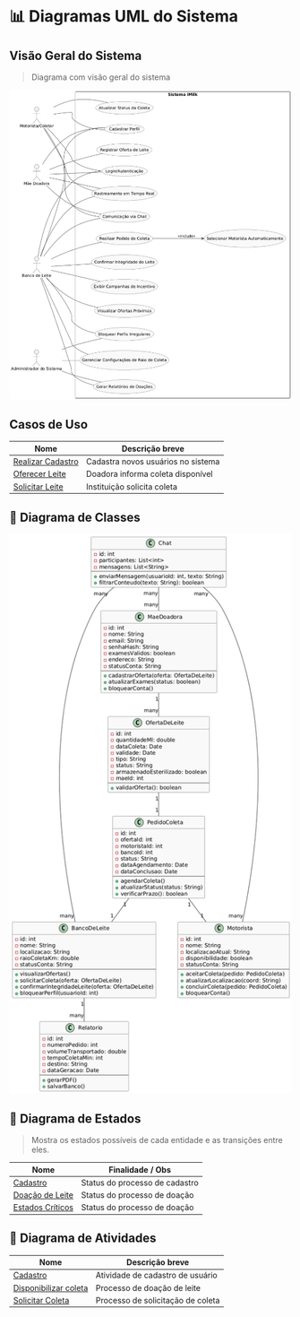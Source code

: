 # 📊 Diagramas UML do Sistema

## Visão Geral do Sistema

> Diagrama com visão geral do sistema

![Diagrama de Visão Geral](./Casos-de-Uso.png)

## Casos de Uso

| Nome                                  | Descrição breve                    | 
| ------------------------------------- | ---------------------------------- | 
| [Realizar Cadastro](./UC_cadastro.md) | Cadastra novos usuários no sistema |
| [Oferecer Leite](./UC_DispColeta.md)  | Doadora informa coleta disponível  |
| [Solicitar Leite](./UC_SolColeta.md)  | Instituição solicita coleta        |                                  

## 🔹 Diagrama de Classes

![Diagrama de Classes](./Diagrama_de_classes.png)

## 🔹 Diagrama de Estados

> Mostra os estados possíveis de cada entidade e as transições entre eles.

| Nome                                | Finalidade / Obs               |
| ----------------------------------- | ----------------------------   |
| [Cadastro](./DE_cadastro.png)       | Status do processo de cadastro |
| [Doação de Leite](./DE_doacao.png)  | Status do processo de doação   |
| [Estados Críticos](./Diagramas_de_estado.png)  | Status do processo de doação   |

## 🔹 Diagrama de Atividades

| Nome                                          | Descrição breve                   |
| --------------------------------------------- | --------------------------------- |
| [Cadastro](./AT_cadastro.png)                 | Atividade de cadastro de usuário  |
| [Disponibilizar coleta](./AT_DispColeta.png)  | Processo de doação de leite       |
| [Solicitar Coleta](./AT_SolColeta.png)        | Processo de solicitação de coleta |
